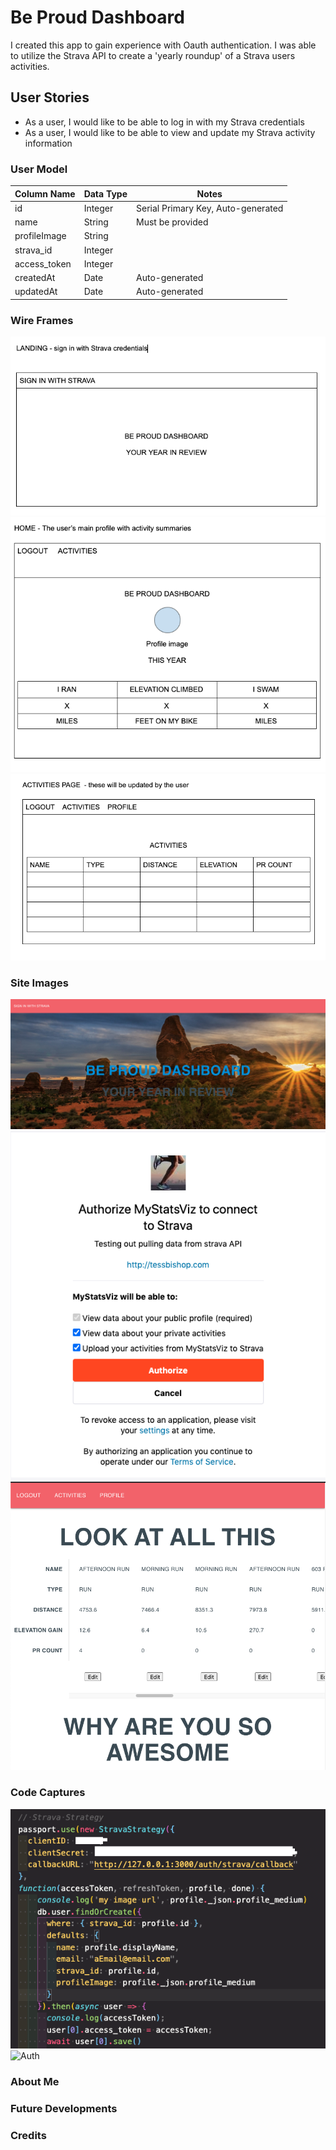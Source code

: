 # Be Proud Dashboard

I created this app to gain experience with Oauth authentication. I was able to utilize the Strava API to create a 'yearly roundup' of a Strava users activities.

## User Stories

* As a user, I would like to be able to log in with my Strava credentials
* As a user, I would like to be able to view and update my Strava activity information


### User Model

| Column Name | Data Type | Notes |
| --------------- | ------------- | ------------------------------ |
| id | Integer | Serial Primary Key, Auto-generated |
| name | String | Must be provided |
| profileImage | String | 
| strava_id | Integer | 
| access_token | Integer | 
| createdAt | Date | Auto-generated |
| updatedAt | Date | Auto-generated |

### Wire Frames
![Landing](public/images/landingWire.png)
![Profile](public/images/profileWire.png)
![Activity](public/images/activityWire.png)

### Site Images
![Login](public/images/login.png)
![Oauth](public/images/oauth.png)
![Activities](public/images/activitiesPage.png)


### Code Captures
![Strategy](public/images/stravaStrategy.png)
![Auth](public/authRoute.png)

### About Me

### Future Developments

### Credits